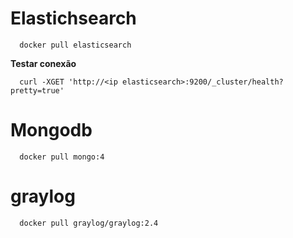 # Elastichsearch

```
  docker pull elasticsearch
```

__Testar conexão__

```
  curl -XGET 'http://<ip elasticsearch>:9200/_cluster/health?pretty=true'
```

# Mongodb

```
  docker pull mongo:4
```

# graylog

```
  docker pull graylog/graylog:2.4
```
